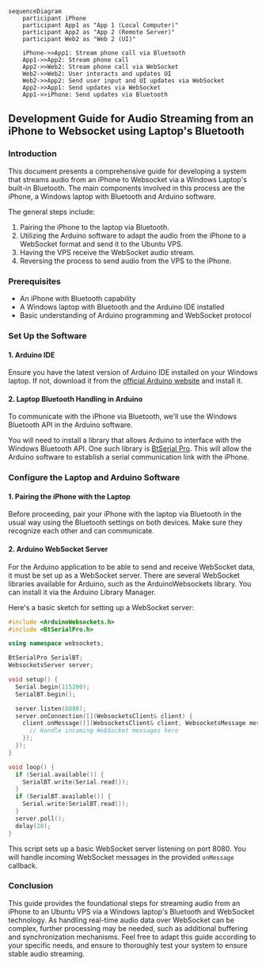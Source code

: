 ```mermaid
sequenceDiagram
    participant iPhone
    participant App1 as "App 1 (Local Computer)"
    participant App2 as "App 2 (Remote Server)"
    participant Web2 as "Web 2 (UI)"

    iPhone->>App1: Stream phone call via Bluetooth
    App1->>App2: Stream phone call
    App2->>Web2: Stream phone call via WebSocket
    Web2->>Web2: User interacts and updates UI
    Web2->>App2: Send user input and UI updates via WebSocket
    App2->>App1: Send updates via WebSocket
    App1->>iPhone: Send updates via Bluetooth
```

## Development Guide for Audio Streaming from an iPhone to Websocket using Laptop's Bluetooth

### Introduction

This document presents a comprehensive guide for developing a system that streams audio from an iPhone to Websocket via a Windows Laptop's built-in Bluetooth. The main components involved in this process are the iPhone, a Windows laptop with Bluetooth and Arduino software.

The general steps include:

1. Pairing the iPhone to the laptop via Bluetooth.
2. Utilizing the Arduino software to adapt the audio from the iPhone to a WebSocket format and send it to the Ubuntu VPS.
3. Having the VPS receive the WebSocket audio stream.
4. Reversing the process to send audio from the VPS to the iPhone.

### Prerequisites

* An iPhone with Bluetooth capability
* A Windows laptop with Bluetooth and the Arduino IDE installed
* Basic understanding of Arduino programming and WebSocket protocol

### Set Up the Software

#### 1. Arduino IDE

Ensure you have the latest version of Arduino IDE installed on your Windows laptop. If not, download it from the [official Arduino website](https://www.arduino.cc/en/main/software) and install it.

#### 2. Laptop Bluetooth Handling in Arduino

To communicate with the iPhone via Bluetooth, we'll use the Windows Bluetooth API in the Arduino software.

You will need to install a library that allows Arduino to interface with the Windows Bluetooth API. One such library is [BtSerial Pro](https://www.megunolink.com/articles/category/arduino/). This will allow the Arduino software to establish a serial communication link with the iPhone.

### Configure the Laptop and Arduino Software

#### 1. Pairing the iPhone with the Laptop

Before proceeding, pair your iPhone with the laptop via Bluetooth in the usual way using the Bluetooth settings on both devices. Make sure they recognize each other and can communicate.

#### 2. Arduino WebSocket Server

For the Arduino application to be able to send and receive WebSocket data, it must be set up as a WebSocket server. There are several WebSocket libraries available for Arduino, such as the ArduinoWebsockets library. You can install it via the Arduino Library Manager.

Here's a basic sketch for setting up a WebSocket server:

```cpp
#include <ArduinoWebsockets.h>
#include <BtSerialPro.h>

using namespace websockets;

BtSerialPro SerialBT;
WebsocketsServer server;

void setup() {
  Serial.begin(115200);
  SerialBT.begin();

  server.listen(8080);
  server.onConnection([](WebsocketsClient& client) {
    client.onMessage([](WebsocketsClient& client, WebsocketsMessage message) {
      // Handle incoming WebSocket messages here
    });
  });
}

void loop() {
  if (Serial.available()) {
    SerialBT.write(Serial.read());
  }
  if (SerialBT.available()) {
    Serial.write(SerialBT.read());
  }
  server.poll();
  delay(20);
}
```

This script sets up a basic WebSocket server listening on port 8080. You will handle incoming WebSocket messages in the provided `onMessage` callback.



### Conclusion

This guide provides the foundational steps for streaming audio from an iPhone to an Ubuntu VPS via a Windows laptop's Bluetooth and WebSocket technology. As handling real-time audio data over WebSocket can be complex, further processing may be needed, such as additional buffering and synchronization mechanisms. Feel free to adapt this guide according to your specific needs, and ensure to thoroughly test your system to ensure stable audio streaming.
